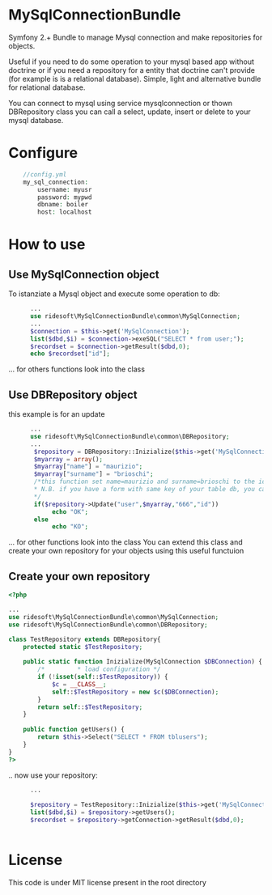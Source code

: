 MySqlConnectionBundle
=====================

Symfony 2.+ Bundle to manage Mysql connection and make repositories for objects.

Useful if you need to do some operation to your mysql based app without doctrine or if you need a repository for a entity that doctrine can't provide (for example is is a relational database).
Simple, light and alternative bundle for relational database.

You can connect to mysql using service mysqlconnection or thown DBRepository class you can call a select, update, insert or delete to your mysql database.


Configure
=======
```php
    //config.yml
    my_sql_connection:
        username: myusr
        password: mypwd
        dbname: boiler
        host: localhost

  ```

How to use
=======
## Use MySqlConnection object 
To istanziate a Mysql object and execute some operation to db:
```php
      ...
      use ridesoft\MySqlConnectionBundle\common\MySqlConnection;
      ...
      $connection = $this->get('MySqlConnection'); 
      list($dbd,$i) = $connection->exeSQL("SELECT * from user;");
      $recordset = $connection->getResult($dbd,0);
      echo $recordset["id"];

  ```
... for others functions look into the class

## Use DBRepository object 

this example is for an update 
```php
      ...
      use ridesoft\MySqlConnectionBundle\common\DBRepository;
      ...
       $repository = DBRepository::Inizialize($this->get('MySqlConnection'));
       $myarray = array();
       $myarray["name"] = "maurizio";
       $myarray["surname"] = "brioschi";
       /*this function set name=maurizio and surname=brioschi to the id=666 on table user
       * N.B. if you have a form with same key of your table db, you can execute the function just thrown $_POST
       */
       if($repository->Update("user",$myarray,"666","id"))
            echo "OK";
       else
            echo "KO";

  ```
... for other functions look into the class
You can extend this class and create your own repository for your objects using this useful functuion

## Create your own repository
```php
<?php

...
use ridesoft\MySqlConnectionBundle\common\MySqlConnection;
use ridesoft\MySqlConnectionBundle\common\DBRepository;

class TestRepository extends DBRepository{
    protected static $TestRepository;
    
    public static function Inizialize(MySqlConnection $DBConnection) {
        /*         * load configuration */
        if (!isset(self::$TestRepository)) {
            $c = __CLASS__;
            self::$TestRepository = new $c($DBConnection);
        }
        return self::$TestRepository;
    }
    
    public function getUsers() {
        return $this->Select("SELECT * FROM tblusers");
    }
}
?>
 ```
.. now use your repository:
```php
      ...
      
      $repository = TestRepository::Inizialize($this->get('MySqlConnection'));
      list($dbd,$i) = $repository->getUsers();
      $recordset = $repository->getConnection->getResult($dbd,0);
      

  ```
License
=======

This code is under MIT license present in the root directory
